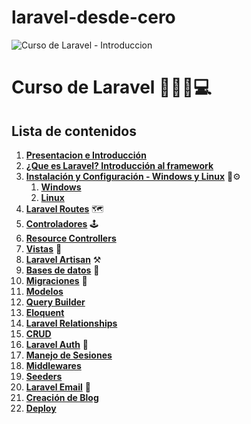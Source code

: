 # laravel-desde-cero
![Curso de Laravel - Introduccion](https://i.imgur.com/JUD1nnF.jpg)

# Curso de Laravel 🚀👋🤟💻

## Lista de contenidos

1.  **[Presentacion e Introducción]()**
2.  **[¿Que es Laravel? Introducción al framework](introduccion-al-framework/laravel.md)**
3.  **[Instalación y Configuración - Windows y Linux](#Windows)** 🔧⚙️
    1.  **[Windows](instalacion-configuracion/windows.md)**
    2.  **[Linux](instalacion-configuracion/linux.md)**
4.  **[Laravel Routes](laravel-routes/routes.md)** 🗺️
5.  **[Controladores](laravel-controllers/controllers.md)** 🕹️
6.  **[Resource Controllers](laravel-controllers/controllers.md#resource-controllers)**
7.  **[Vistas](laravel-vistas/Vistas.md)** 📝
8.  **[Laravel Artisan]()** ⚒️
9.  **[Bases de datos]()** 💾
10.  **[Migraciones]()** 💽
11.  **[Modelos]()**
12.  **[Query Builder]()**
13.  **[Eloquent]()**
14.  **[Laravel Relationships]()**
15.  **[CRUD]()**
16.  **[Laravel Auth]()** 🔐
17.  **[Manejo de Sesiones]()**
18.  **[Middlewares]()**
19.  **[Seeders]()**
20.  **[Laravel Email]()** 📧
21.  **[Creación de Blog]()**
22.  **[Deploy]()**
